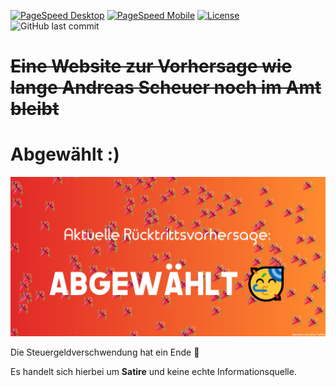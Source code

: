 [![PageSpeed Desktop](https://img.shields.io/badge/PageSpeed%20Desktop-100%25-green)](https://developers.google.com/speed/pagespeed/insights/?hl=de&url=domspatzen-quantum.de&tab=desktop)
[![PageSpeed Mobile](https://img.shields.io/badge/PageSpeed%20Mobile-99%25-green)](https://developers.google.com/speed/pagespeed/insights/?hl=de&url=domspatzen-quantum.de)
[![License](https://img.shields.io/github/license/JonathanTreffler/Wann-tritt-Scheuer-zurueck)](https://github.com/JonathanTreffler/Wann-tritt-Scheuer-zurueck/blob/dev/LICENSE)
![GitHub last commit](https://img.shields.io/github/last-commit/JonathanTreffler/Wann-tritt-Scheuer-zurueck)

# <del>Eine Website zur Vorhersage wie lange Andreas Scheuer noch im Amt bleibt</del>
# Abgewählt :)
![screenshot](https://raw.githubusercontent.com/JonathanTreffler/Wann-tritt-Scheuer-zurueck/dev/img/screenshot.png)

Die Steuergeldverschwendung hat ein Ende 🎉

Es handelt sich hierbei um **Satire** und keine echte Informationsquelle.
